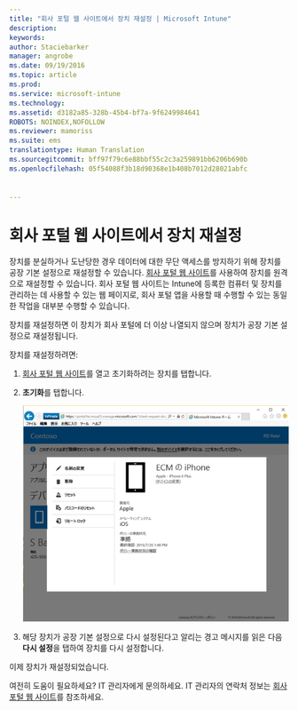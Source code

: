 ```yaml
---
title: "회사 포털 웹 사이트에서 장치 재설정 | Microsoft Intune"
description: 
keywords: 
author: Staciebarker
manager: angrobe
ms.date: 09/19/2016
ms.topic: article
ms.prod: 
ms.service: microsoft-intune
ms.technology: 
ms.assetid: d3182a85-328b-45b4-bf7a-9f6249984641
ROBOTS: NOINDEX,NOFOLLOW
ms.reviewer: mamoriss
ms.suite: ems
translationtype: Human Translation
ms.sourcegitcommit: bff97f79c6e88bbf55c2c3a259891bb6206b690b
ms.openlocfilehash: 05f54088f3b18d90368e1b408b7012d28021abfc


---
```



# 회사 포털 웹 사이트에서 장치 재설정

장치를 분실하거나 도난당한 경우 데이터에 대한 무단 액세스를 방지하기 위해 장치를 공장 기본 설정으로 재설정할 수 있습니다. [회사 포털 웹 사이트](http://portal.manage.microsoft.com)를 사용하여 장치를 원격으로 재설정할 수 있습니다. 회사 포털 웹 사이트는 Intune에 등록한 컴퓨터 및 장치를 관리하는 데 사용할 수 있는 웹 페이지로, 회사 포털 앱을 사용할 때 수행할 수 있는 동일한 작업을 대부분 수행할 수 있습니다.

장치를 재설정하면 이 장치가 회사 포털에 더 이상 나열되지 않으며 장치가 공장 기본 설정으로 재설정됩니다.

장치를 재설정하려면:

1.  [회사 포털 웹 사이트](http://portal.manage.microsoft.com)를 열고 초기화하려는 장치를 탭합니다.

2.  **초기화**를 탭합니다.

    ![reset-device-option-on-company-portal-website](./media//iwp-screen-with-all-options.png)

3. 해당 장치가 공장 기본 설정으로 다시 설정된다고 알리는 경고 메시지를 읽은 다음 **다시 설정**을 탭하여 장치를 다시 설정합니다.

이제 장치가 재설정되었습니다.

여전히 도움이 필요하세요? IT 관리자에게 문의하세요. IT 관리자의 연락처 정보는 [회사 포털 웹 사이트](http://portal.manage.microsoft.com)를 참조하세요.





<!--HONumber=Sep16_HO3-->



